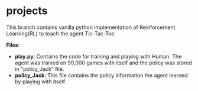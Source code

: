 # projects

This branch contains vanilla python implementation of Reinforcement Learning(RL) to teach the agent Tic-Tac-Toe.

**Files**:  
  * **play.py**: Contains the code for training and playing with Human. The agent was trained on 50,000 games with itself and the policy was stored in "policy_Jack" file.  
  * **policy_Jack**: This file contains the policy information the agent learned by playing with itself.
